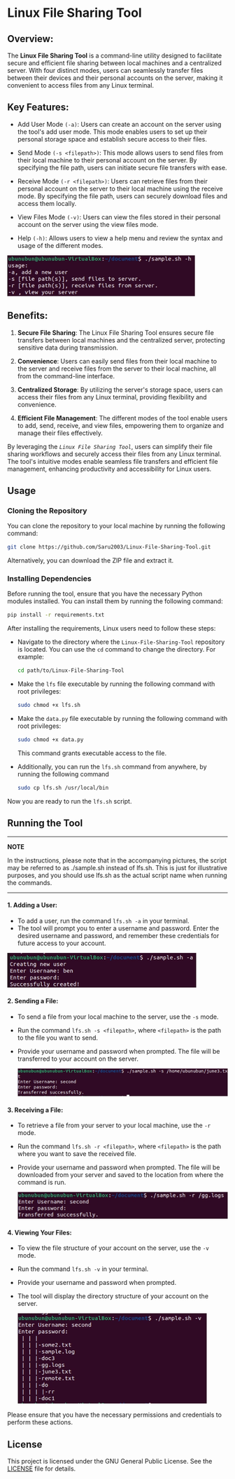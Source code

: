 
# Linux File Sharing Tool

## Overview:
The __Linux File Sharing Tool__ is a command-line utility designed to facilitate secure and efficient file sharing between local machines and a centralized server. With four distinct modes, users can seamlessly transfer files between their devices and their personal accounts on the server, making it convenient to access files from any Linux terminal.

## Key Features:

- Add User Mode `(-a)`: Users can create an account on the server using the tool's add user mode. This mode enables users to set up their personal storage space and establish secure access to their files.
- Send Mode `(-s <filepath>)`: This mode allows users to send files from their local machine to their personal account on the server. By specifying the file path, users can initiate secure file transfers with ease.

- Receive Mode `(-r <filepath>)`: Users can retrieve files from their personal account on the server to their local machine using the receive mode. By specifying the file path, users can securely download files and access them locally.

- View Files Mode `(-v)`: Users can view the files stored in their personal account on the server using the view files mode.

- Help `(-h)`: Allows users to view a help menu and review the syntax and usage of the different modes.

<img src="images/Screenshot_20230703_121504.png">


## Benefits:

1. __Secure File Sharing__: The Linux File Sharing Tool ensures secure file transfers between local machines and the centralized server, protecting sensitive data during transmission.

2. __Convenience__: Users can easily send files from their local machine to the server and receive files from the server to their local machine, all from the command-line interface.

3. __Centralized Storage__: By utilizing the server's storage space, users can access their files from any Linux terminal, providing flexibility and convenience.

4. __Efficient File Management__: The different modes of the tool enable users to add, send, receive, and view files, empowering them to organize and manage their files effectively.


By leveraging the _`Linux File Sharing Tool`_, users can simplify their file sharing workflows and securely access their files from any Linux terminal. The tool's intuitive modes enable seamless file transfers and efficient file management, enhancing productivity and accessibility for Linux users.

## Usage

### Cloning the Repository

You can clone the repository to your local machine by running the following command:

```bash
git clone https://github.com/Saru2003/Linux-File-Sharing-Tool.git
```
Alternatively, you can download the ZIP file and extract it.

### Installing Dependencies
Before running the tool, ensure that you have the necessary Python modules installed. You can install them by running the following command:
```bash
pip install -r requirements.txt
```
After installing the requirements, Linux users need to follow these steps:

* Navigate to the directory where the `Linux-File-Sharing-Tool` repository is located. You can use the `cd` command to change the directory. For example:
   
   ```bash
   cd path/to/Linux-File-Sharing-Tool
   ```

* Make the `lfs` file executable by running the following command with root privileges:


   ```bash
   sudo chmod +x lfs.sh
   ```

* Make the `data.py` file executable by running the following command with root privileges:

   ```bash
   sudo chmod +x data.py
   ```
   This command grants executable access to the file.

* Additionally, you can run the `lfs.sh` command from anywhere, by running the following command

    ```bash
    sudo cp lfs.sh /usr/local/bin
    ```
Now you are ready to run the `lfs.sh` script.

## Running the Tool

---
**NOTE**

In the instructions, please note that in the accompanying pictures, the script may be referred to as ./sample.sh instead of lfs.sh. This is just for illustrative purposes, and you should use lfs.sh as the actual script name when running the commands.

---

 #### 1. Adding a User:

- To add a user, run the command `lfs.sh -a` in your terminal.
- The tool will prompt you to enter a username and password. Enter the desired username and password, and remember these credentials for future access to your account.

<img src="images/Screenshot_20230703_121516.png">

#### 2. Sending a File:

- To send a file from your local machine to the server, use the `-s` mode.
- Run the command `lfs.sh -s <filepath>`, where `<filepath>` is the path to the file you want to send.
- Provide your username and password when prompted. The file will be transferred to your account on the server.

  <img src="images/Screenshot_20230703_121530.png">


#### 3. Receiving a File:

- To retrieve a file from your server to your local machine, use the `-r` mode.
- Run the command `lfs.sh -r <filepath>`, where `<filepath>` is the path where you want to save the received file.
- Provide your username and password when prompted. The file will be downloaded from your server and saved to the location from where the command is run.

  <img src="images/Screenshot_20230703_121557.png">

#### 4. Viewing Your Files:

- To view the file structure of your account on the server, use the `-v` mode.
- Run the command `lfs.sh -v` in your terminal.
- Provide your username and password when prompted.
- The tool will display the directory structure of your account on the server.

  <img src="images/Screenshot_20230703_121626.png">

Please ensure that you have the necessary permissions and credentials to perform these actions.






## License

This project is licensed under the GNU General Public License. See the [LICENSE](https://github.com/Saru2003/Linux-File-Sharing-Tool/blob/main/LICENSE) file for details.
